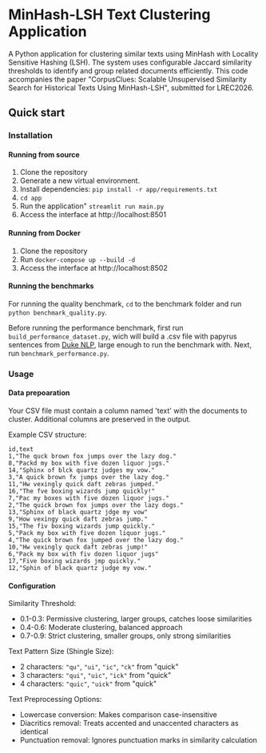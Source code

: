 # MinHash-LSH Text Clustering Application

A Python application for clustering similar texts using MinHash with Locality Sensitive Hashing (LSH). The system uses configurable Jaccard similarity thresholds to identify and group related documents efficiently. This code accompanies the paper "CorpusClues: Scalable Unsupervised Similarity Search for
Historical Texts Using MinHash-LSH", submitted for LREC2026.  

## Quick start

### Installation

#### Running from source
1. Clone the repository
2. Generate a new virtual environment.
3. Install dependencies: ```pip install -r app/requirements.txt```
4. ```cd app```
5. Run the application" ```streamlit run main.py```
6. Access the interface at http://localhost:8501


#### Running from Docker
1. Clone the repository
2. Run ```docker-compose up --build -d```
3. Access the interface at http://localhost:8502


#### Running the benchmarks

For running the quality benchmark, ```cd``` to the benchmark folder and run ```python benchmark_quality.py```. 

Before running the performance benchmark, first run  ```build_performance_dataset.py```, wich will build a .csv file with papyrus sentences from <a href="https://github.com/alekkeersmaekers/duke-nlp">Duke NLP</a>, 
large enough to run the benchmark with. Next, run ```benchmark_performance.py```.

### Usage

#### Data prepoaration
Your CSV file must contain a column named 'text' with the documents to cluster. Additional columns are preserved in the output.

Example CSV structure:
```
id,text
1,"The quck brown fox jumps over the lazy dog."
8,"Packd my box with five dozen liquor jugs."
14,"Sphinx of blck quartz judges my vow."
3,"A quick brown fx jumps over the lazy dog."
11,"Hw vexingly quick daft zebras jumped."
16,"The fve boxing wizards jump quickly!"
7,"Pac my boxes with five dozen liquor jugs."
2,"The quick brown fox jumps over the lazy dogs."
13,"Sphinx of black quartz jdge my vow"
9,"How vexingy quick daft zebras jump."
15,"The fiv boxing wizards jump quickly."
5,"Pack my box with five dozen liquor jugs."
4,"The quick brown fox jumped over the lazy dog."
10,"Hw vexingly quck daft zebras jump!"
6,"Pack my box with fiv dozen liquor jugs"
17,"Five boxing wizards jmp quickly."
12,"Sphin of black quartz judge my vow."
```

#### Configuration

Similarity Threshold:
- 0.1-0.3: Permissive clustering, larger groups, catches loose similarities
- 0.4-0.6: Moderate clustering, balanced approach
- 0.7-0.9: Strict clustering, smaller groups, only strong similarities

Text Pattern Size (Shingle Size):
- 2 characters: `"qu"`, `"ui"`, `"ic"`, `"ck"` from "quick"
- 3 characters: `"qui"`, `"uic"`, `"ick"` from "quick"
- 4 characters: `"quic"`, `"uick"` from "quick"

Text Preprocessing Options:
- Lowercase conversion: Makes comparison case-insensitive
- Diacritics removal: Treats accented and unaccented characters as identical
- Punctuation removal: Ignores punctuation marks in similarity calculation